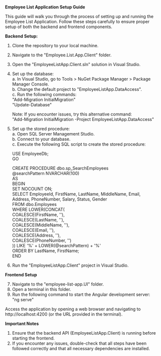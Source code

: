 ****Employee List Application Setup Guide****

This guide will walk you through the process of setting up and running the Employee List Application. 
Follow these steps carefully to ensure proper setup of both the backend and frontend components.

**Backend Setup:**
1. Clone the repository to your local machine.
2. Navigate to the "Employee.List.App.Client" folder.
3. Open the "EmployeeListApp.Client.sln" solution in Visual Studio.
4. Set up the database:\
    a. In Visual Studio, go to Tools > NuGet Package Manager > Package Manager Console.\
    b. Change the default project to "EmployeeListApp.DataAccess".\
    c. Run the following commands:\
    "Add-Migration InitialMigration"\
    "Update-Database"
   
    Note: If you encounter issues, try this alternative command:\
    "Add-Migration InitialMigration -Project EmployeeListApp.DataAccess"

5. Set up the stored procedure:\
    a. Open SQL Server Management Studio.\
    b. Connect to your database.\
    c. Execute the following SQL script to create the stored procedure:
    
    USE EmployeeDb;\
    GO
    
    CREATE PROCEDURE dbo.sp_SearchEmployees\
        @searchPattern NVARCHAR(100)\
    AS\
    BEGIN\
        SET NOCOUNT ON;\
        SELECT EmployeeId, FirstName, LastName, MiddleName, Email, Address, PhoneNumber, Salary, Status, Gender\
        FROM dbo.Employees\
        WHERE LOWER(CONCAT(\
            COALESCE(FirstName, ''),\
            COALESCE(LastName, ''),\
            COALESCE(MiddleName, ''),\
            COALESCE(Email, ''),\
            COALESCE(Address, ''),\
            COALESCE(PhoneNumber, '')\
        )) LIKE '%' + LOWER(@searchPattern) + '%'\
        ORDER BY LastName, FirstName;\
    END

6. Run the "EmployeeListApp.Client" project in Visual Studio.

**Frontend Setup**

7. Navigate to the "employee-list-app.UI" folder.
8. Open a terminal in this folder.
9. Run the following command to start the Angular development server: "ng serve"

Access the application by opening a web browser and navigating to http://localhost:4200 (or the URL provided in the terminal).

**Important Notes**
1. Ensure that the backend API (EmployeeListApp.Client) is running before starting the frontend.
2. If you encounter any issues, double-check that all steps have been followed correctly and that all necessary dependencies are installed.
